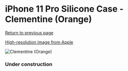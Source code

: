 # iPhone 11 Pro Silicone Case - Clementine (Orange)

[Return to previous page](/iphone_11)

[High-resolution image from Apple](https://store.storeimages.cdn-apple.com/8756/as-images.apple.com/is/MWYQ2?wid=4500&hei=4500&fmt=png)

<div style="width: 384px"><img src="/everysource/MWYQ2.png" alt="Clementine (Orange)"></div>

### Under construction

